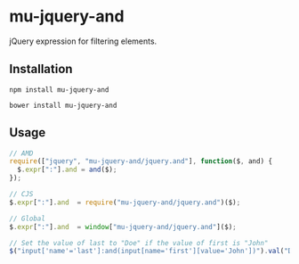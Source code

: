 # mu-jquery-and

jQuery expression for filtering elements.

## Installation

```
npm install mu-jquery-and
```

```
bower install mu-jquery-and
```

## Usage

```javascript
// AMD
require(["jquery", "mu-jquery-and/jquery.and"], function($, and) {
  $.expr[":"].and = and($);
});

// CJS
$.expr[":"].and  = require("mu-jquery-and/jquery.and")($);

// Global
$.expr[":"].and  = window["mu-jquery-and/jquery.and"]($);
```

```javascript
// Set the value of last to "Doe" if the value of first is "John"
$("input['name'='last']:and(input[name='first'][value='John'])").val("Doe");
```
